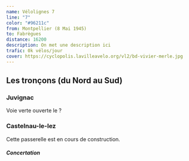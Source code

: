 ```yaml
---
name: Vélolignes 7
line: "7"
color: "#96211c"
from: Montpellier (8 Mai 1945)
to: Fabrègues
distance: 16200
description: On met une description ici
trafic: 0k vélos/jour
cover: https://cyclopolis.lavilleavelo.org/vl2/bd-vivier-merle.jpg
---
```


## Les tronçons (du Nord au Sud)

### Juvignac
Voie verte ouverte le ?

### Castelnau-le-lez
Cette passerelle est en cours de construction.

#### *Concertation*